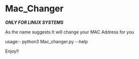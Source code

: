# Mac_Changer

***ONLY FOR LINUX SYSTEMS***

As the name suggests It will change your MAC Address for you

usage:-
python3 Mac_changer.py --help 


Enjoy!!
